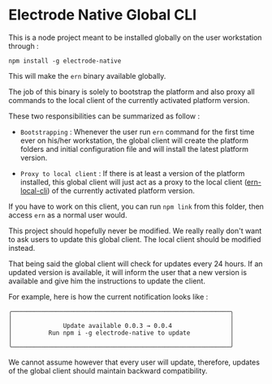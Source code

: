 # Electrode Native Global CLI

This is a node project meant to be installed globally on the user workstation through :

`npm install -g electrode-native`

This will make the `ern` binary available globally.

The job of this binary is solely to bootstrap the platform and also proxy all commands to the local client of the currently activated platform version.

These two responsibilities can be summarized as follow :

- `Bootstrapping` : Whenever the user run `ern` command for the first time ever on his/her workstation, the global client will create the platform folders and initial configuration file and will install the latest platform version.

- `Proxy to local client` : If there is at least a version of the platform installed, this global client will just act as a proxy to the local client ([ern-local-cli](../ern-local-cli)) of the currently activated platform version.

If you have to work on this client, you can run `npm link` from this folder, then access `ern` as a normal user would.

This project should hopefully never be modified. We really really don't want to ask users to update this global client. The local client should be modified instead.  

That being said the global client will check for updates every 24 hours. If an updated version is available, it will inform the user that a new version is available and give him the instructions to update the client.  

For example, here is how the current notification looks like :

```
╭────────────────────────────────────────────────────────────╮
│                                                            │
│              Update available 0.0.3 → 0.0.4                │
│          Run npm i -g electrode-native to update           │
│                                                            │
╰────────────────────────────────────────────────────────────╯
```  

We cannot assume however that every user will update, therefore, updates of the global client should maintain backward compatibility.
